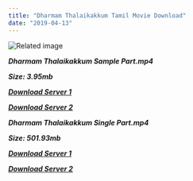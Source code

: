 ```yaml
---
title: "Dharmam Thalaikakkum Tamil Movie Download"
date: "2019-04-13"
---
```


![Related image](https://upload.wikimedia.org/wikipedia/en/thumb/a/ab/Dharmam_Thalai_Kaakkum.jpg/220px-Dharmam_Thalai_Kaakkum.jpg)

_**Dharmam Thalaikakkum Sample Part.mp4**_

_**Size: 3.95mb**_

_**[Download Server 1](http://b4.wetransfer.vip/files/{fb880f6db0ad663db529f57694c28cccd461c3d4fc624305e324329e3cbfaaa8}20Actor{fb880f6db0ad663db529f57694c28cccd461c3d4fc624305e324329e3cbfaaa8}20Hits{fb880f6db0ad663db529f57694c28cccd461c3d4fc624305e324329e3cbfaaa8}20Collection/M.{fb880f6db0ad663db529f57694c28cccd461c3d4fc624305e324329e3cbfaaa8}20G.{fb880f6db0ad663db529f57694c28cccd461c3d4fc624305e324329e3cbfaaa8}20Ramachandran{fb880f6db0ad663db529f57694c28cccd461c3d4fc624305e324329e3cbfaaa8}20(M.G.R){fb880f6db0ad663db529f57694c28cccd461c3d4fc624305e324329e3cbfaaa8}20Movies{fb880f6db0ad663db529f57694c28cccd461c3d4fc624305e324329e3cbfaaa8}20Collections/Dharmam{fb880f6db0ad663db529f57694c28cccd461c3d4fc624305e324329e3cbfaaa8}20Thalai{fb880f6db0ad663db529f57694c28cccd461c3d4fc624305e324329e3cbfaaa8}20Kakkum{fb880f6db0ad663db529f57694c28cccd461c3d4fc624305e324329e3cbfaaa8}20(1960)/Dharmam{fb880f6db0ad663db529f57694c28cccd461c3d4fc624305e324329e3cbfaaa8}20Thalai{fb880f6db0ad663db529f57694c28cccd461c3d4fc624305e324329e3cbfaaa8}20Kakkum{fb880f6db0ad663db529f57694c28cccd461c3d4fc624305e324329e3cbfaaa8}20(1960){fb880f6db0ad663db529f57694c28cccd461c3d4fc624305e324329e3cbfaaa8}20Sample{fb880f6db0ad663db529f57694c28cccd461c3d4fc624305e324329e3cbfaaa8}20HD.mp4)**_

_**[Download Server 2](http://b4.wetransfer.vip/files/{fb880f6db0ad663db529f57694c28cccd461c3d4fc624305e324329e3cbfaaa8}20Actor{fb880f6db0ad663db529f57694c28cccd461c3d4fc624305e324329e3cbfaaa8}20Hits{fb880f6db0ad663db529f57694c28cccd461c3d4fc624305e324329e3cbfaaa8}20Collection/M.{fb880f6db0ad663db529f57694c28cccd461c3d4fc624305e324329e3cbfaaa8}20G.{fb880f6db0ad663db529f57694c28cccd461c3d4fc624305e324329e3cbfaaa8}20Ramachandran{fb880f6db0ad663db529f57694c28cccd461c3d4fc624305e324329e3cbfaaa8}20(M.G.R){fb880f6db0ad663db529f57694c28cccd461c3d4fc624305e324329e3cbfaaa8}20Movies{fb880f6db0ad663db529f57694c28cccd461c3d4fc624305e324329e3cbfaaa8}20Collections/Dharmam{fb880f6db0ad663db529f57694c28cccd461c3d4fc624305e324329e3cbfaaa8}20Thalai{fb880f6db0ad663db529f57694c28cccd461c3d4fc624305e324329e3cbfaaa8}20Kakkum{fb880f6db0ad663db529f57694c28cccd461c3d4fc624305e324329e3cbfaaa8}20(1960)/Dharmam{fb880f6db0ad663db529f57694c28cccd461c3d4fc624305e324329e3cbfaaa8}20Thalai{fb880f6db0ad663db529f57694c28cccd461c3d4fc624305e324329e3cbfaaa8}20Kakkum{fb880f6db0ad663db529f57694c28cccd461c3d4fc624305e324329e3cbfaaa8}20(1960){fb880f6db0ad663db529f57694c28cccd461c3d4fc624305e324329e3cbfaaa8}20Sample{fb880f6db0ad663db529f57694c28cccd461c3d4fc624305e324329e3cbfaaa8}20HD.mp4)**_

**_Dharmam Thalaikakkum Single Part.mp4_**

**_Size: 501.93mb_**

**_[Download Server 1](http://b4.wetransfer.vip/files/{fb880f6db0ad663db529f57694c28cccd461c3d4fc624305e324329e3cbfaaa8}20Actor{fb880f6db0ad663db529f57694c28cccd461c3d4fc624305e324329e3cbfaaa8}20Hits{fb880f6db0ad663db529f57694c28cccd461c3d4fc624305e324329e3cbfaaa8}20Collection/M.{fb880f6db0ad663db529f57694c28cccd461c3d4fc624305e324329e3cbfaaa8}20G.{fb880f6db0ad663db529f57694c28cccd461c3d4fc624305e324329e3cbfaaa8}20Ramachandran{fb880f6db0ad663db529f57694c28cccd461c3d4fc624305e324329e3cbfaaa8}20(M.G.R){fb880f6db0ad663db529f57694c28cccd461c3d4fc624305e324329e3cbfaaa8}20Movies{fb880f6db0ad663db529f57694c28cccd461c3d4fc624305e324329e3cbfaaa8}20Collections/Dharmam{fb880f6db0ad663db529f57694c28cccd461c3d4fc624305e324329e3cbfaaa8}20Thalai{fb880f6db0ad663db529f57694c28cccd461c3d4fc624305e324329e3cbfaaa8}20Kakkum{fb880f6db0ad663db529f57694c28cccd461c3d4fc624305e324329e3cbfaaa8}20(1960)/Dharmam{fb880f6db0ad663db529f57694c28cccd461c3d4fc624305e324329e3cbfaaa8}20Thalai{fb880f6db0ad663db529f57694c28cccd461c3d4fc624305e324329e3cbfaaa8}20Kakkum{fb880f6db0ad663db529f57694c28cccd461c3d4fc624305e324329e3cbfaaa8}20(1960){fb880f6db0ad663db529f57694c28cccd461c3d4fc624305e324329e3cbfaaa8}20Single{fb880f6db0ad663db529f57694c28cccd461c3d4fc624305e324329e3cbfaaa8}20Part{fb880f6db0ad663db529f57694c28cccd461c3d4fc624305e324329e3cbfaaa8}20HD.mp4)_**

**_[Download Server 2](http://b4.wetransfer.vip/files/{fb880f6db0ad663db529f57694c28cccd461c3d4fc624305e324329e3cbfaaa8}20Actor{fb880f6db0ad663db529f57694c28cccd461c3d4fc624305e324329e3cbfaaa8}20Hits{fb880f6db0ad663db529f57694c28cccd461c3d4fc624305e324329e3cbfaaa8}20Collection/M.{fb880f6db0ad663db529f57694c28cccd461c3d4fc624305e324329e3cbfaaa8}20G.{fb880f6db0ad663db529f57694c28cccd461c3d4fc624305e324329e3cbfaaa8}20Ramachandran{fb880f6db0ad663db529f57694c28cccd461c3d4fc624305e324329e3cbfaaa8}20(M.G.R){fb880f6db0ad663db529f57694c28cccd461c3d4fc624305e324329e3cbfaaa8}20Movies{fb880f6db0ad663db529f57694c28cccd461c3d4fc624305e324329e3cbfaaa8}20Collections/Dharmam{fb880f6db0ad663db529f57694c28cccd461c3d4fc624305e324329e3cbfaaa8}20Thalai{fb880f6db0ad663db529f57694c28cccd461c3d4fc624305e324329e3cbfaaa8}20Kakkum{fb880f6db0ad663db529f57694c28cccd461c3d4fc624305e324329e3cbfaaa8}20(1960)/Dharmam{fb880f6db0ad663db529f57694c28cccd461c3d4fc624305e324329e3cbfaaa8}20Thalai{fb880f6db0ad663db529f57694c28cccd461c3d4fc624305e324329e3cbfaaa8}20Kakkum{fb880f6db0ad663db529f57694c28cccd461c3d4fc624305e324329e3cbfaaa8}20(1960){fb880f6db0ad663db529f57694c28cccd461c3d4fc624305e324329e3cbfaaa8}20Single{fb880f6db0ad663db529f57694c28cccd461c3d4fc624305e324329e3cbfaaa8}20Part{fb880f6db0ad663db529f57694c28cccd461c3d4fc624305e324329e3cbfaaa8}20HD.mp4)_**
